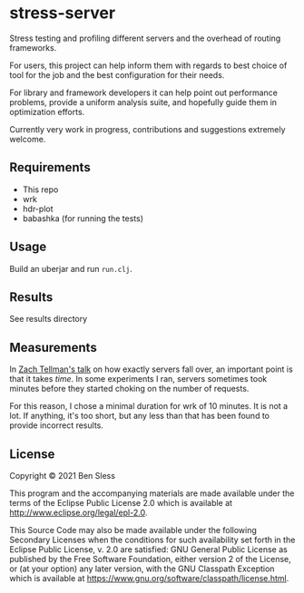 # stress-server

Stress testing and profiling different servers and the overhead of
routing frameworks.

For users, this project can help inform them with regards to best choice
of tool for the job and the best configuration for their needs.

For library and framework developers it can help point out performance
problems, provide a uniform analysis suite, and hopefully guide them in
optimization efforts.

Currently very work in progress, contributions and suggestions extremely welcome.

## Requirements

- This repo
- wrk
- hdr-plot
- babashka (for running the tests)

## Usage

Build an uberjar and run `run.clj`.

## Results

See results directory

## Measurements

In [Zach Tellman's talk](https://www.youtube.com/watch?v=1bNOO3xxMc0) on
how exactly servers fall over, an important point is that it takes
*time*. In some experiments I ran, servers sometimes took minutes before
they started choking on the number of requests.

For this reason, I chose a minimal duration for wrk of 10 minutes. It is
not a lot. If anything, it's too short, but any less than that has been
found to provide incorrect results.

## License

Copyright © 2021 Ben Sless

This program and the accompanying materials are made available under the
terms of the Eclipse Public License 2.0 which is available at
http://www.eclipse.org/legal/epl-2.0.

This Source Code may also be made available under the following Secondary
Licenses when the conditions for such availability set forth in the Eclipse
Public License, v. 2.0 are satisfied: GNU General Public License as published by
the Free Software Foundation, either version 2 of the License, or (at your
option) any later version, with the GNU Classpath Exception which is available
at https://www.gnu.org/software/classpath/license.html.
